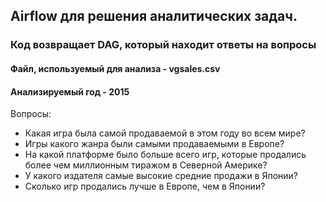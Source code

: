 ## Airflow для решения аналитических задач.
### Код возвращает DAG, который находит ответы на вопросы

#### Файл, используемый для анализа - vgsales.csv
#### Анализируемый год - 2015

Вопросы:
* Какая игра была самой продаваемой в этом году во всем мире?
* Игры какого жанра были самыми продаваемыми в Европе?
* На какой платформе было больше всего игр, которые продались более чем миллионным тиражом в Северной Америке?
* У какого издателя самые высокие средние продажи в Японии?
* Сколько игр продались лучше в Европе, чем в Японии?
